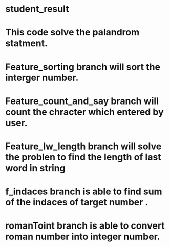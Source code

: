 # student_result
# This code solve the palandrom statment. 
# Feature_sorting branch will sort the interger number.
# Feature_count_and_say branch will count the chracter which entered by user.
# Feature_lw_length branch will solve the problen to find the length of last word in string 
# f_indaces branch is able to find sum of the indaces of target number . 
# romanToint branch is able to convert roman number into integer number.